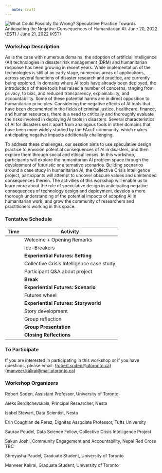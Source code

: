 ```yaml
---
   note: craft
---
```



 <img src="../files/social-media-graphic.png" alt="What Could Possibly Go Wrong? 
Speculative Practice Towards Anticipating the Negative Consequences of Humanitarian AI. June 20, 2022 (EST) / June 21, 2022 (KST)
"/>
 
### Workshop Description 
 
As is the case with numerous domains, the adoption of artificial intelligence (AI) technologies in disaster risk management (DRM) and humanitarian response has been growing in recent years. While implementation of the technologies is still at an early stage, numerous areas of applications, across several functions of disaster research and practice, are currently being explored. In domains where AI tools have already been deployed, the introduction of these tools has raised a number of concerns, ranging from privacy, to bias, and reduced transparency, explainability, and accountability. Some of these potential harms are in direct opposition to humanitarian principles. Considering the negative effects of AI tools that have been documented in the fields of criminal justice, healthcare, finance, and human resources, there is a need to critically and thoroughly evaluate the risks involved in deploying AI tools in disasters. Several characteristics of AI for disasters set it apart from analogous tools in other domains that have been more widely studied by the FAccT community, which makes anticipating negative impacts additionally challenging. 

To address these challenges, our session aims to use speculative design practice to envision potential consequences of AI in disasters, and then explore them through social and ethical lenses. In this workshop, participants will explore the humanitarian AI problem space through the development of futuristic or alternative scenarios. Building scenarios around a case study in humanitarian AI, the Collective Crisis Intelligence project, participants will attempt to uncover obscure values and unintended consequences therein. The activities of this workshop will enable us to learn more about the role of speculative design in anticipating negative consequences of technology design and deployment, develop a more thorough understanding of the potential impacts of adopting AI in humanitarian work, and grow the community of researchers and practitioners working in this space.


### Tentative Schedule

| **Time** | **Activity**                              |
|----------|-------------------------------------------|
|          | Welcome + Opening Remarks                 |
|          | Ice-Breakers                              |
|          | **Experiential Futures:  Setting**        |
|          | Collective Crisis Intelligence case study |
|          | Participant Q&A about project             |
|          | **Break**                                 |
|          | **Experiential Futures: Scenario**        |
|          | Futures wheel                             |
|          | **Experiential Futures:  Storyworld**     |
|          | Story development                         |
|          | Group reflection                          |
|          | **Group Presentation**                    |
|          | **Closing Reflections**                   |


### To Participate

If you are interested in participating in this workshop or if you have questions, please email:
{robert.soden@utoronto.ca} {manveer.kalirai@mail.utoronto.ca}


### Workshop Organizers

Robert Soden,
Assistant Professor, 
University of Toronto

Aleks Berditchevskaia,
Principal Researcher, 
Nesta

Isabel Stewart,
Data Scientist, 
Nesta

Erin Coughlan de Perez,
Dignitas Associate Professor, 
Tufts University

Saurav Poudel,
Data Science Fellow, 
Collective Crisis Intelligence Project

Sakun Joshi,
Community Engagement and Accountability, 
Nepal Red Cross TBC

Shreyasha Paudel,
Graduate Student, 
University of Toronto

Manveer Kalirai,
Graduate Student, 
University of Toronto
